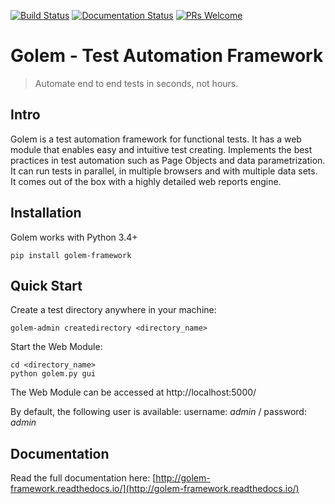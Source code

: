 [![Build Status](https://travis-ci.org/lucianopuccio/golem.svg?branch=master)](https://travis-ci.org/lucianopuccio/golem)
[![Documentation Status](http://readthedocs.org/projects/golem-framework/badge/?version=latest)](http://golem-framework.readthedocs.io/en/latest/?badge=latest)
[![PRs Welcome](https://img.shields.io/badge/PRs-welcome-brightgreen.svg?style=flat-square)](http://makeapullrequest.com)


Golem - Test Automation Framework
==================================================
>Automate end to end tests in seconds, not hours.


Intro
--------------------------------------

Golem is a test automation framework for functional tests. It has a web module that enables easy and intuitive test creating. Implements the best practices in test automation such as Page Objects and data parametrization. It can run tests in parallel, in multiple browsers and with multiple data sets. It comes out of the box with a highly detailed web reports engine. 

[comment]: <>


Installation
--------------------------------------

Golem works with Python 3.4+

```
pip install golem-framework
```

Quick Start
--------------------------------------

Create a test directory anywhere in your machine:

```
golem-admin createdirectory <directory_name>
```

Start the Web Module:

```
cd <directory_name>
python golem.py gui
```

The Web Module can be accessed at http://localhost:5000/

By default, the following user is available: username: *admin* / password: *admin*


Documentation
--------------------------------------

Read the full documentation here: [http://golem-framework.readthedocs.io/](http://golem-framework.readthedocs.io/)
